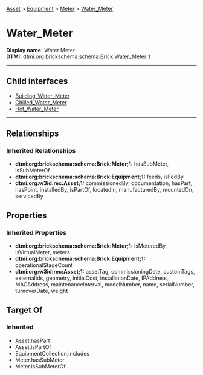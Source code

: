 [Asset](../../../Asset.md) > [Equipment](../../Equipment.md) > [Meter](../Meter.md) > [Water_Meter](.)
# Water_Meter

**Display name:** Water Meter<br />
**DTMI:** dtmi:org:brickschema:schema:Brick:Water_Meter;1

---


## Child interfaces
* [Building_Water_Meter](Building_Water_Meter.md)
* [Chilled_Water_Meter](Chilled_Water_Meter/Chilled_Water_Meter.md)
* [Hot_Water_Meter](Hot_Water_Meter/Hot_Water_Meter.md)

---
## Relationships
### Inherited Relationships
* **dtmi:org:brickschema:schema:Brick:Meter;1:** hasSubMeter, isSubMeterOf
* **dtmi:org:brickschema:schema:Brick:Equipment;1:** feeds, isFedBy
* **dtmi:org:w3id:rec:Asset;1:** commissionedBy, documentation, hasPart, hasPoint, installedBy, isPartOf, locatedIn, manufacturedBy, mountedOn, servicedBy
## Properties
### Inherited Properties
* **dtmi:org:brickschema:schema:Brick:Meter;1:** isMeteredBy, isVirtualMeter, meters
* **dtmi:org:brickschema:schema:Brick:Equipment;1:** operationalStageCount
* **dtmi:org:w3id:rec:Asset;1:** assetTag, commissioningDate, customTags, externalIds, geometry, initialCost, installationDate, IPAddress, MACAddress, maintenanceInterval, modelNumber, name, serialNumber, turnoverDate, weight
## Target Of
### Inherited
* Asset.hasPart
* Asset.isPartOf
* EquipmentCollection.includes
* Meter.hasSubMeter
* Meter.isSubMeterOf
